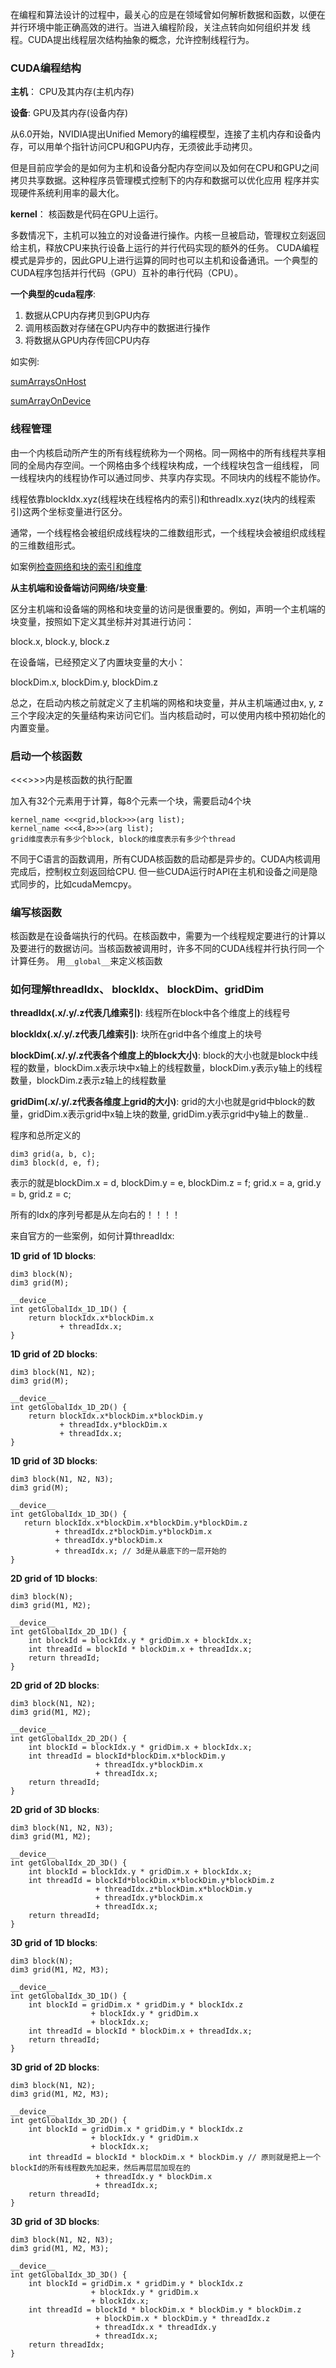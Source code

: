 在编程和算法设计的过程中，最关心的应是在领域曾如何解析数据和函数，以便在并行环境中能正确高效的进行。当进入编程阶段，关注点转向如何组织并发
线程。CUDA提出线程层次结构抽象的概念，允许控制线程行为。


### CUDA编程结构

**主机**： CPU及其内存(主机内存)

**设备**: GPU及其内存(设备内存)

从6.0开始，NVIDIA提出Unified Memory的编程模型，连接了主机内存和设备内存，可以用单个指针访问CPU和GPU内存，无须彼此手动拷贝。

但是目前应学会的是如何为主机和设备分配内存空间以及如何在CPU和GPU之间拷贝共享数据。这种程序员管理模式控制下的内存和数据可以优化应用
程序并实现硬件系统利用率的最大化。

**kernel**： 核函数是代码在GPU上运行。

多数情况下，主机可以独立的对设备进行操作。内核一旦被启动，管理权立刻返回给主机，释放CPU来执行设备上运行的并行代码实现的额外的任务。
CUDA编程模式是异步的，因此GPU上进行运算的同时也可以主机和设备通讯。一个典型的CUDA程序包括并行代码（GPU）互补的串行代码（CPU）。

**一个典型的cuda程序**:

1. 数据从CPU内存拷贝到GPU内存
2. 调用核函数对存储在GPU内存中的数据进行操作
3. 将数据从GPU内存传回CPU内存

如实例:

[sumArraysOnHost](https://github.com/ReyRen/cuda-programming-examples/blob/master/CUDA%E7%BC%96%E7%A8%8B%E6%A8%A1%E5%9E%8B/sumArraysOnHost.c)

[sumArrayOnDevice](https://github.com/ReyRen/cuda-programming-examples/blob/master/CUDA%E7%BC%96%E7%A8%8B%E6%A8%A1%E5%9E%8B/sumArraysOnDevice.c)

### 线程管理

由一个内核启动所产生的所有线程统称为一个网格。同一网格中的所有线程共享相同的全局内存空间。一个网格由多个线程块构成，一个线程块包含一组线程，
同一线程块内的线程协作可以通过同步、共享内存实现。不同块内的线程不能协作。

线程依靠blockIdx.xyz(线程块在线程格内的索引)和threadIx.xyz(块内的线程索引)这两个坐标变量进行区分。

通常，一个线程格会被组织成线程块的二维数组形式，一个线程块会被组织成线程的三维数组形式。

如案例[检查网络和块的索引和维度](https://github.com/ReyRen/cuda-programming-examples/blob/master/CUDA%E7%BC%96%E7%A8%8B%E6%A8%A1%E5%9E%8B/sumArrayOnGPU-small-case.cu)

**从主机端和设备端访问网络/块变量**:

区分主机端和设备端的网格和块变量的访问是很重要的。例如，声明一个主机端的块变量，按照如下定义其坐标并对其进行访问：

block.x, block.y, block.z

在设备端，已经预定义了内置块变量的大小：

blockDim.x, blockDim.y, blockDim.z

总之，在启动内核之前就定义了主机端的网格和块变量，并从主机端通过由x, y, z三个字段决定的矢量结构来访问它们。当内核启动时，可以使用内核中预初始化的内置变量。

### 启动一个核函数

<<<>>>内是核函数的执行配置

加入有32个元素用于计算，每8个元素一个块，需要启动4个块

```
kernel_name <<<grid,block>>>(arg list);
kernel_name <<<4,8>>>(arg list);
grid维度表示有多少个block, block的维度表示有多少个thread
```
不同于C语言的函数调用，所有CUDA核函数的启动都是异步的。CUDA内核调用完成后，控制权立刻返回给CPU. 但一些CUDA运行时API在主机和设备之间是隐式同步的，比如cudaMemcpy。

### 编写核函数

核函数是在设备端执行的代码。在核函数中，需要为一个线程规定要进行的计算以及要进行的数据访问。当核函数被调用时，许多不同的CUDA线程并行执行同一个计算任务。
用`__global__`来定义核函数

### 如何理解threadIdx、 blockIdx、 blockDim、gridDim

**threadIdx(.x/.y/.z代表几维索引)**: 线程所在block中各个维度上的线程号

**blockIdx(.x/.y/.z代表几维索引)**: 块所在grid中各个维度上的块号

**blockDim(.x/.y/.z代表各个维度上的block大小)**: block的大小也就是block中线程的数量，blockDim.x表示块中x轴上的线程数量，blockDim.y表示y轴上的线程数量，blockDim.z表示z轴上的线程数量

**gridDim(.x/.y/.z代表各维度上grid的大小)**: grid的大小也就是grid中block的数量，gridDim.x表示grid中x轴上块的数量, gridDim.y表示grid中y轴上的数量..

程序和总所定义的
```
dim3 grid(a, b, c);
dim3 block(d, e, f);
```
表示的就是blockDim.x = d, blockDim.y = e, blockDim.z = f; grid.x = a, grid.y = b, grid.z = c;

所有的Idx的序列号都是从左向右的！！！！

来自官方的一些案例，如何计算threadIdx:

**1D grid of 1D blocks**:

```
dim3 block(N);
dim3 grid(M);

__device__
int getGlobalIdx_1D_1D() {
    return blockIdx.x*blockDim.x 
           + threadIdx.x;
}
```

**1D grid of 2D blocks**:

```
dim3 block(N1, N2);
dim3 grid(M);

__device__
int getGlobalIdx_1D_2D() {
    return blockIdx.x*blockDim.x*blockDim.y 
           + threadIdx.y*blockDim.x 
           + threadIdx.x;
}
```

**1D grid of 3D blocks**:
```
dim3 block(N1, N2, N3);
dim3 grid(M);

__device__
int getGlobalIdx_1D_3D() {
   return blockIdx.x*blockDim.x*blockDim.y*blockDim.z
          + threadIdx.z*blockDim.y*blockDim.x
          + threadIdx.y*blockDim.x
          + threadIdx.x; // 3d是从最底下的一层开始的
}
```

**2D grid of 1D blocks**:
```
dim3 block(N);
dim3 grid(M1, M2);

__device__
int getGlobalIdx_2D_1D() {
    int blockId = blockIdx.y * gridDim.x + blockIdx.x;
    int threadId = blockId * blockDim.x + threadIdx.x;
    return threadId;
}
```

**2D grid of 2D blocks**:
```
dim3 block(N1, N2);
dim3 grid(M1, M2);

__device__
int getGlobalIdx_2D_2D() {
    int blockId = blockIdx.y * gridDim.x + blockIdx.x;
    int threadId = blockId*blockDim.x*blockDim.y
                   + threadIdx.y*blockDim.x
                   + threadIdx.x;
    return threadId;
}
```

**2D grid of 3D blocks**:
```
dim3 block(N1, N2, N3);
dim3 grid(M1, M2);

__device__
int getGlobalIdx_2D_3D() {
    int blockId = blockIdx.y * gridDim.x + blockIdx.x;
    int threadId = blockId*blockDim.x*blockDim.y*blockDim.z
                   + threadIdx.z*blockDim.x*blockDim.y
                   + threadIdx.y*blockDim.x
                   + threadIdx.x;
    return threadId;
}
```

**3D grid of 1D blocks**:
```
dim3 block(N);
dim3 grid(M1, M2, M3);

__device__
int getGlobalIdx_3D_1D() {
    int blockId = gridDim.x * gridDim.y * blockIdx.z
                  + blockIdx.y * gridDim.x
                  + blockIdx.x;
    int threadId = blockId * blockDim.x + threadIdx.x;
    return threadId;
}
```

**3D grid of 2D blocks**:
```
dim3 block(N1, N2);
dim3 grid(M1, M2, M3);

__device__
int getGlobalIdx_3D_2D() {
    int blockId = gridDim.x * gridDim.y * blockIdx.z
                  + blockIdx.y * gridDim.x
                  + blockIdx.x;
    int threadId = blockId * blockDim.x * blockDim.y // 原则就是把上一个blockId的所有线程数先加起来，然后再层层加现在的
                   + threadIdx.y * blockDim.x
                   + threadIdx.x;
    return threadId;
}
```

**3D grid of 3D blocks**:
```
dim3 block(N1, N2, N3);
dim3 grid(M1, M2, M3);

__device__
int getGlobalIdx_3D_3D() {
    int blockId = gridDim.x * gridDim.y * blockIdx.z
                  + blockIdx.y * gridDim.x
                  + blockIdx.x;
    int threadId = blockId * blockDim.x * blockDim.y * blockDim.z
                   + blockDim.x * blockDim.y * threadIdx.z
                   + threadIdx.x * threadIdx.y
                   + threadIdx.x;
    return threadIdx;
}
```
